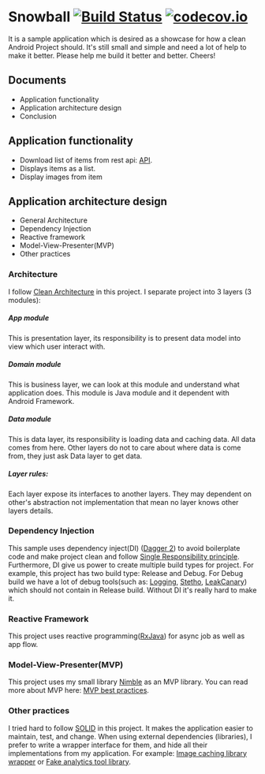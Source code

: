 # Snowball [![Build Status](https://travis-ci.org/lenguyenthanh/Snowball.svg?branch=master)](https://travis-ci.org/lenguyenthanh/Snowball) [![codecov.io](https://codecov.io/github/lenguyenthanh/Snowball/coverage.svg?branch=master)](https://codecov.io/github/lenguyenthanh/Snowball?branch=master)
It is a sample application which is desired as a showcase for how a clean Android Project should. It's still small and simple and need a lot of help to make it better. Please help me build it better and better. Cheers!

## Documents
- Application functionality
- Application architecture design
- Conclusion

## Application functionality
- Download list of items from rest api: [API](https://gist.githubusercontent.com/lenguyenthanh/5bb3bbd3404bb118bfc1/raw/91809efb7abbc43870465cb594cdfd0bce67bb26/videos).
- Displays items as a list.
- Display images from item

## Application architecture design
- General Architecture
- Dependency Injection
- Reactive framework
- Model-View-Presenter(MVP)
- Other practices

### Architecture
I follow [Clean Architecture](http://blog.8thlight.com/uncle-bob/2012/08/13/the-clean-architecture.html) in this project. I separate project into 3 layers (3 modules):

##### App module
This is presentation layer, its responsibility is to present data model into view which user interact with. 

##### Domain module
This is business layer, we can look at this module and understand what application does. This module is Java module and it dependent with Android Framework.

##### Data module
This is data layer, its responsibility is loading data and caching data. All data comes from here. Other layers do not to care about where data is come from, they just ask Data layer to get data.

##### Layer rules:
Each layer expose its interfaces to another layers. They may dependent on other's abstraction not implementation that mean no layer knows other layers details.

### Dependency Injection
This sample uses dependency inject(DI) ([Dagger 2](http://google.github.io/dagger/)) to avoid boilerplate code and make project clean and follow [Single Responsibility principle](https://en.wikipedia.org/wiki/Single_responsibility_principle). Furthermore, DI give us power to create multiple build types for project. For example, this project has two build type: Release and Debug. For Debug build we have a lot of debug tools(such as: [Logging](https://github.com/square/okhttp/tree/master/okhttp-logging-interceptor), [Stetho](http://facebook.github.io/stetho/), [LeakCanary](https://github.com/square/leakcanary)) which should not contain in Release build. Without DI it's really hard to make it.

### Reactive Framework
This project uses reactive programming([RxJava](https://github.com/ReactiveX/RxJava)) for async job as well as app flow.

### Model-View-Presenter(MVP)
This project uses my small library [Nimble](https://github.com/lenguyenthanh/nimble) as an MVP library. You can read more about MVP here: [MVP best practices](http://lenguyenthanh.com/model-view-presentermvp-definitions-and-best-practices/).

### Other practices
I tried hard to follow [SOLID](https://en.wikipedia.org/wiki/SOLID_(object-oriented_design)) in this project. It makes the application easier to maintain, test, and change. When using external dependencies (libraries), I prefer to write a wrapper interface for them, and hide all their implementations from my application. For example: [Image caching library wrapper](https://github.com/lenguyenthanh/Snowball/blob/master/app%2Fsrc%2Fmain%2Fjava%2Fcom%2Flenguyenthanh%2Fsnowball%2Fpresentation%2Fui%2Fnetwork%2FNetworkBitmapClient.java) or [Fake analytics tool library](https://github.com/lenguyenthanh/Snowball/blob/master/app%2Fsrc%2Fmain%2Fjava%2Fcom%2Flenguyenthanh%2Fsnowball%2Fpresentation%2Fui%2Fnetwork%2FTracker.java).
